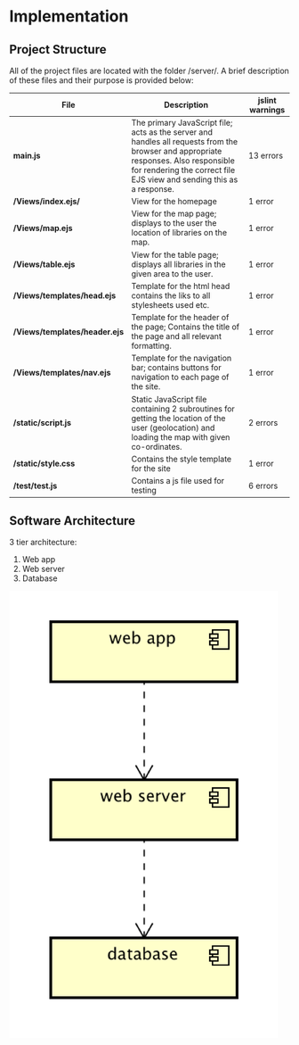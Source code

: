 # Implementation

## Project Structure
All of the project files are located with the folder /server/. A brief description of these files and their purpose is provided below:

| File | Description | jslint warnings |
| ---- | ----------- | --------------- |
| **main.js** | The primary JavaScript file; acts as the server and handles all requests from the browser and appropriate responses. Also responsible for rendering the correct file EJS view and sending this as a response. | 13 errors |
| **/Views/index.ejs/** | View for the homepage | 1 error |
| **/Views/map.ejs** | View for the map page; displays to the user the location of libraries on the map. | 1 error |
| **/Views/table.ejs** | View for the table page; displays all libraries in the given area to the user. | 1 error |
| **/Views/templates/head.ejs** | Template for the html head contains the liks to all stylesheets used etc. | 1 error |
| **/Views/templates/header.ejs** | Template for the header of the page; Contains the title of the page and all relevant formatting. | 1 error |
| **/Views/templates/nav.ejs** | Template for the navigation bar; contains buttons for navigation to each page of the site. | 1 error |
| **/static/script.js** | Static JavaScript file containing 2 subroutines for getting the location of the user (geolocation) and loading the map with given co-ordinates. | 2 errors |
| **/static/style.css** | Contains the style template for the site | 1 error |
| **/test/test.js** | Contains a js file used for testing | 6 errors |


## Software Architecture
3 tier architecture:
1. Web app
2. Web server
3. Database

![Insert your component Diagram here](images/component.png)
